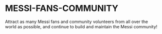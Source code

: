 # MESSI-FANS-COMMUNITY
 Attract as many Messi fans and community volunteers from all over the world as possible, and continue to build and maintain the Messi community!  
